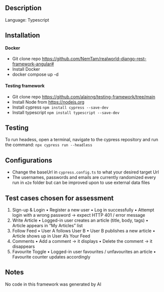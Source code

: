 ## Description
Language: Typescript

## Installation
#### Docker
* Git clone repo https://github.com/NemTam/realworld-django-rest-framework-angular#
* Install Docker
* docker compose up -d

#### Testing framework
* Git clone repo https://github.com/alainng/testing-framework/tree/main
* Install Node from https://nodejs.org
* Install cypress ```npm install cypress --save-dev```
* Install typescript ```npm install typescript --save-dev```

## Testing

To run headess, open a terminal, navigate to the cypress repository and run the command: ```npx cypress run --headless```

## Configurations
* Change the baseUrl in ```cypress.config.ts``` to what your desired target Url
* The usernames, passwords and emails are currently randomized every run in ```e2e``` folder but can be improved upon to use external data files


## Test cases chosen for assessment
1. Sign-up & Login
• Register a new user
• Log in successfully
• Attempt login with a wrong password → expect HTTP 401 / error message
2. Write Article
• Logged-in user creates an article (title, body, tags)
• Article appears in “My Articles” list
3. Follow Feed
• User A follows User B
• User B publishes a new article
• Article shows up in User A’s Your Feed
5. Comments
• Add a comment → it displays
• Delete the comment → it disappears
6. Favourite Toggle
• Logged-in user favourites / unfavourites an article
• Favourite counter updates accordingly

## Notes
No code in this framework was generated by AI
